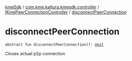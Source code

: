 [kmeSdk](../../index.md) / [com.kme.kaltura.kmesdk.controller](../index.md) / [IKmePeerConnectionController](index.md) / [disconnectPeerConnection](./disconnect-peer-connection.md)

# disconnectPeerConnection

`abstract fun disconnectPeerConnection(): `[`Unit`](https://kotlinlang.org/api/latest/jvm/stdlib/kotlin/-unit/index.html)

Closes actual p2p connection

